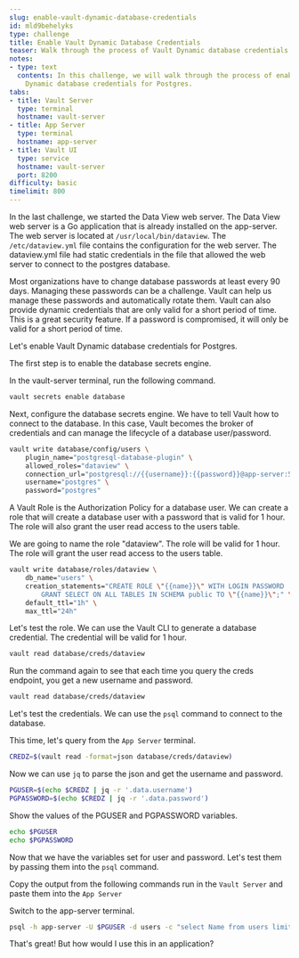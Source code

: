 ```yaml
---
slug: enable-vault-dynamic-database-credentials
id: mld9behelyks
type: challenge
title: Enable Vault Dynamic Database Credentials
teaser: Walk through the process of Vault Dynamic database credentials for Postgres.
notes:
- type: text
  contents: In this challenge, we will walk through the process of enabling Vault
    Dynamic database credentials for Postgres.
tabs:
- title: Vault Server
  type: terminal
  hostname: vault-server
- title: App Server
  type: terminal
  hostname: app-server
- title: Vault UI
  type: service
  hostname: vault-server
  port: 8200
difficulty: basic
timelimit: 800
---
```


In the last challenge, we started the Data View web server.  The Data View web server is a Go application that is already installed on the app-server. The web server is located at `/usr/local/bin/dataview`.  The `/etc/dataview.yml` file contains the configuration for the web server.  The dataview.yml file had static credentials in the file that allowed the web server to connect to the postgres database.

Most organizations have to change database passwords at least every 90 days.  Managing these passwords can be a challenge.  Vault can help us manage these passwords and automatically rotate them. Vault can also provide dynamic credentials that are only valid for a short period of time.  This is a great security feature.  If a password is compromised, it will only be valid for a short period of time.

Let's enable Vault Dynamic database credentials for Postgres.

The first step is to  enable the database secrets engine.

In the vault-server terminal, run the following command.

```bash
vault secrets enable database
```

Next, configure the database secrets engine.  We have to tell Vault how to connect to the database.  In this case, Vault becomes the broker of credentials and can manage the lifecycle of a database user/password.

```bash
vault write database/config/users \
    plugin_name="postgresql-database-plugin" \
    allowed_roles="dataview" \
    connection_url="postgresql://{{username}}:{{password}}@app-server:5432/users" \
    username="postgres" \
    password="postgres"
```

A Vault Role is the Authorization Policy for a database user.  We can create a role that will create a database user with a password that is valid for 1 hour.  The role will also grant the user read access to the users table.

We are going to name the role "dataview". The role will be valid for 1 hour.  The role will grant the user read access to the users table.

```bash
vault write database/roles/dataview \
    db_name="users" \
    creation_statements="CREATE ROLE \"{{name}}\" WITH LOGIN PASSWORD '{{password}}' VALID UNTIL '{{expiration}}'; \
        GRANT SELECT ON ALL TABLES IN SCHEMA public TO \"{{name}}\";" \
    default_ttl="1h" \
    max_ttl="24h"
```

Let's test the role.  We can use the Vault CLI to generate a database credential.  The credential will be valid for 1 hour.

```bash
vault read database/creds/dataview
```

Run the command again to see that each time you query the creds endpoint, you get a new username and password.

```bash
vault read database/creds/dataview
```

Let's test the credentials.  We can use the `psql` command to connect to the database.

This time, let's query from the `App Server` terminal.

```bash
CREDZ=$(vault read -format=json database/creds/dataview)
```

Now we can use `jq` to parse the json and get the username and password.

```bash
PGUSER=$(echo $CREDZ | jq -r '.data.username')
PGPASSWORD=$(echo $CREDZ | jq -r '.data.password')
```

Show the values of the PGUSER and PGPASSWORD variables.

```bash
echo $PGUSER
echo $PGPASSWORD
```

Now that we have the variables set for user and password.  Let's test them by passing them into the `psql` command.

Copy the output from the following commands run in the `Vault Server` and paste them into the `App Server`

Switch to the app-server terminal.

```bash
psql -h app-server -U $PGUSER -d users -c "select Name from users limit 5;"
```

That's great!  But how would I use this in an application?
